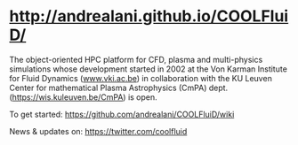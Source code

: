 http://andrealani.github.io/COOLFluiD/
=========

The object-oriented HPC platform for CFD, plasma and multi-physics simulations whose development started in 2002 at the Von Karman Institute for Fluid Dynamics (www.vki.ac.be) in collaboration with the KU Leuven Center for mathematical Plasma Astrophysics (CmPA) dept. (https://wis.kuleuven.be/CmPA) is open. 

To get started: https://github.com/andrealani/COOLFluiD/wiki

News & updates on: https://twitter.com/coolfluid
